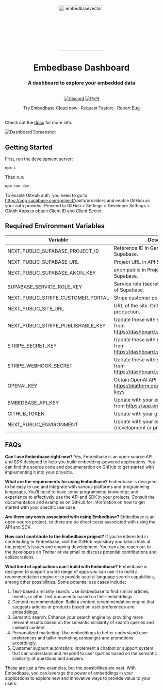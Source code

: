 <br />


<p align="center">
<img width="150" alt="embedbasevector" src="https://user-images.githubusercontent.com/11430621/223136025-14572cac-f2aa-455c-936b-a48cb35a0c57.png">
  <h1 align="center">Embedbase Dashboard</h1>


<h3 align="center">A dashboard to explore your embedded data</h3>

  <p align="center">
    <br />
    <a href="https://discord.gg/pMNeuGrDky"><img alt="Discord" src="https://img.shields.io/discord/1066022656845025310?color=black&style=for-the-badge"></a>
    <a href="https://badge.fury.io/py/embedbase"><img alt="PyPI" src="https://img.shields.io/pypi/v/embedbase?color=black&style=for-the-badge"></a>
    <div align="center">
      <a href="https://app.embedbase.xyz/signup">Try Embedbase Cloud now</a>
      ·
      <a href="https://github.com/different-ai/embedbase/issues/new?assignees=&labels=enhancement">Request Feature</a>
      ·
      <a href="https://github.com/different-ai/embedbase/issues/new?assignees=&labels=bug">Report Bug</a>
    </div>
    <br />
  </p>
</p>

Check out the [docs](https://docs.embedbase.xyz) for more info.

![Dashboard Screenshot](https://user-images.githubusercontent.com/11430621/227351386-f540fac0-c5fa-485a-bcc9-f23368fe3f63.png)


## Getting Started

First, run the development server:

```bash
npm i
```

Then run:

```bash
npm run dev
```

To enable GitHub auth, you need to go to https://app.supabase.com/project/<your-project-name>/auth/providers and enable GitHub as your auth provider. Proceed to GitHub > Settings > Developer Settings > OAuth Apps to obtain Client ID and Client Secret.

## Required Environment Variables

| Variable  | Description |
| ------------- | ------------- |
| NEXT_PUBLIC_SUPABASE_PROJECT_ID | Reference ID in General Settings of Supabase. |
| NEXT_PUBLIC_SUPABASE_URL | Project URL in API Settings of Supabase. |
| NEXT_PUBLIC_SUPABASE_ANON_KEY | anon public in Project API keys of Supabase. |
| SUPABASE_SERVICE_ROLE_KEY | Service role (secret) in Project API keys of Supabase. |
| NEXT_PUBLIC_STRIPE_CUSTOMER_PORTAL | Stripe customer portal. |
| NEXT_PUBLIC_SITE_URL | URL of the site. Only used during production. |
| NEXT_PUBLIC_STRIPE_PUBLISHABLE_KEY | Update these with your Stripe credentials from https://dashboard.stripe.com/apikeys |
| STRIPE_SECRET_KEY | Update these with your Stripe credentials from https://dashboard.stripe.com/apikeys |
| STRIPE_WEBHOOK_SECRET | Update these with your Stripe credentials from https://dashboard.stripe.com/apikeys |
| OPENAI_KEY | Obtain OpenAI API Keys from https://platform.openai.com/account/api-keys |
| EMBEDBASE_API_KEY | Update with your embedbase API keys from https://app.embedbase.xyz |
| GITHUB_TOKEN | Update with your github token |
| NEXT_PUBLIC_ENVIRONMENT | Update with your environment (development or production) |

## FAQs

**Can I use Embedbase right now?**
Yes, Embedbase is an open-source API and SDK designed to help you build embedding-powered applications. You can find the source code and documentation on GitHub to get started with implementing it into your projects.

**What are the requirements for using Embedbase?**
Embedbase is designed to be easy to use and integrate with various platforms and programming languages. You'll need to have some programming knowledge and experience to effectively use the API and SDK in your projects. Consult the documentation and examples on GitHub for information on how to get started with your specific use case.

**Are there any costs associated with using Embedbase?**
Embedbase is an open-source project, so there are no direct costs associated with using the API and SDK. 

**How can I contribute to the Embedbase project?**
If you're interested in contributing to Embedbase, visit the GitHub repository and take a look at the project's issues and ongoing development. You can also reach out to the developers on Twitter or via email to discuss potential contributions and collaborations.

**What kind of applications can I build with Embedbase?**
Embedbase is designed to support a wide range of apps you can use it to build a recommendation engine or to provide natural language search capabilities, among other possibilities. Some potential use cases include:

1. Text-based similarity search: Use Embedbase to find similar articles, tweets, or other text documents based on their embeddings.
2. Content recommendation: Build a content recommendation engine that suggests articles or products based on user preferences and embeddings.
3. Semantic search: Enhance your search engine by providing more relevant results based on the semantic similarity of search queries and indexed content.
4. Personalized marketing: Use embeddings to better understand user preferences and tailor marketing campaigns and promotions accordingly.
5. Customer support automation: Implement a chatbot or support system that can understand and respond to user queries based on the semantic similarity of questions and answers.

These are just a few examples, but the possibilities are vast. With Embedbase, you can leverage the power of embeddings in your applications to explore new and innovative ways to provide value to your users.
